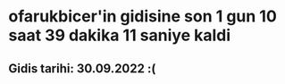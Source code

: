 # ofarukbicer'in gidisine son 1 gun 10 saat 39 dakika 11 saniye kaldi

## Gidis tarihi: 30.09.2022 :(